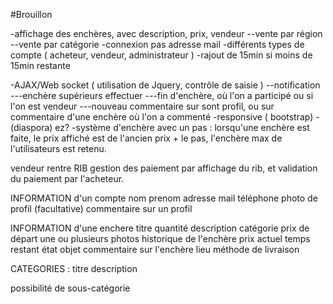 #Brouillon

-affichage des enchères, avec description, prix, vendeur
--vente par région
--vente par catégorie
-connexion pas adresse mail
-différents types de compte ( acheteur, vendeur, administrateur )
-rajout de 15min si moins de 15min restante


-AJAX/Web socket ( utilisation de Jquery, contrôle de saisie )
--notification
---enchère supérieurs effectuer
---fin d'enchère, où l'on a participé ou si l'on est vendeur
---nouveau commentaire sur sont profil, ou sur commentaire d'une enchère où l'on a commenté
-responsive ( bootstrap)
-(diaspora) ez?
-système d'enchère avec un pas : lorsqu'une enchère est faite, le prix affiché est de l'ancien prix + le pas, l'enchère max de l'utilisateurs est retenu.



vendeur rentre RIB
gestion des paiement par affichage du rib, et validation du paiement par l'acheteur.




INFORMATION d'un compte
nom
prenom
adresse
mail
téléphone
photo de profil (facultative)
commentaire sur un profil


INFORMATION d'une enchere
titre
quantité
description
catégorie
prix de départ
une ou plusieurs photos
historique de l'enchère
prix actuel
temps restant
état objet
commentaire sur l'enchère
lieu
méthode de livraison


CATEGORIES :
titre
description

possibilité de sous-catégorie


